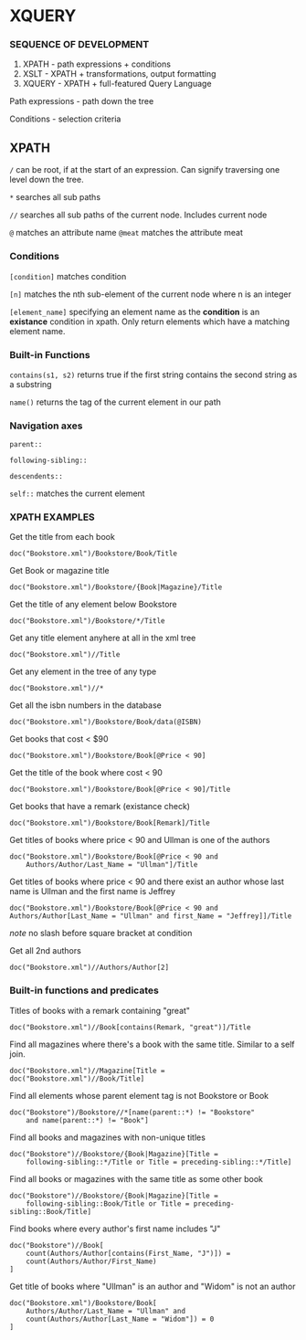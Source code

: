 # XQUERY

### SEQUENCE OF DEVELOPMENT

1. XPATH - path expressions + conditions
2. XSLT - XPATH  + transformations, output formatting
3. XQUERY - XPATH + full-featured Query Language


Path expressions - path down the tree

Conditions - selection criteria

## XPATH 

`/` can be root, if at the start of an expression. Can signify traversing one level down the tree. 

`*` searches all sub paths

`//` searches all sub paths of the current node. Includes current node

`@` matches an attribute name `@meat` matches the attribute meat

### Conditions

`[condition]` matches condition

`[n]` matches the nth sub-element of the current node where n is an integer

`[element_name]` specifying an element name as the **condition** is an **existance** condition in xpath. Only return elements which have a matching element name. 

### Built-in Functions

`contains(s1, s2)` returns true if the first string contains the second string as a substring

`name()` returns the tag of the current element in our path

### Navigation axes

`parent::`

`following-sibling::`

`descendents::`

`self::` matches the current element

### XPATH EXAMPLES

Get the title from each book

    doc("Bookstore.xml")/Bookstore/Book/Title
    
Get Book or magazine title

    doc("Bookstore.xml")/Bookstore/{Book|Magazine}/Title

Get the title of any element below Bookstore

    doc("Bookstore.xml")/Bookstore/*/Title

Get any title element anyhere at all in the xml tree

    doc("Bookstore.xml")//Title

Get any element in the tree of any type

    doc("Bookstore.xml")//*

Get all the isbn numbers in the database

    doc("Bookstore.xml")/Bookstore/Book/data(@ISBN)

Get books that cost < $90

    doc("Bookstore.xml")/Bookstore/Book[@Price < 90]

Get the title of the book where cost < 90

    doc("Bookstore.xml")/Bookstore/Book[@Price < 90]/Title

Get books that have a remark (existance check)

    doc("Bookstore.xml")/Bookstore/Book[Remark]/Title

Get titles of books where price < 90 and Ullman is one of the authors

    doc("Bookstore.xml")/Bookstore/Book[@Price < 90 and 
        Authors/Author/Last_Name = "Ullman"]/Title

Get titles of books where price < 90 and there exist an author whose last name is Ullman and the first name is Jeffrey

    doc("Bookstore.xml")/Bookstore/Book[@Price < 90 and 
    Authors/Author[Last_Name = "Ullman" and first_Name = "Jeffrey]]/Title

*note* no slash before square bracket at condition

Get all 2nd authors

    doc("Bookstore.xml")//Authors/Author[2]

### Built-in functions and predicates

Titles of books with a remark containing "great"

    doc("Bookstore.xml")//Book[contains(Remark, "great")]/Title

Find all magazines where there's a book with the same title. Similar to a self join.

    doc("Bookstore.xml")//Magazine[Title = doc("Bookstore.xml")//Book/Title]

Find all elements whose parent element tag is not Bookstore or Book

    doc("Bookstore")/Bookstore//*[name(parent::*) != "Bookstore"
        and name(parent::*) != "Book"]

Find all books and magazines with non-unique titles

    doc("Bookstore")//Bookstore/{Book|Magazine}[Title = 
        following-sibling::*/Title or Title = preceding-sibling::*/Title]

Find all books or magazines with the same title as some other book

    doc("Bookstore")//Bookstore/{Book|Magazine}[Title = 
        following-sibling::Book/Title or Title = preceding-sibling::Book/Title]

Find books where every author's first name includes "J"

    doc("Bookstore")//Book[
        count(Authors/Author[contains(First_Name, "J")]) = 
        count(Authors/Author/First_Name)
    ]

Get title of books where "Ullman" is an author and "Widom" is not an author

    doc("Bookstore.xml")/Bookstore/Book[
        Authors/Author/Last_Name = "Ullman" and
        count(Authors/Author[Last_Name = "Widom"]) = 0
    ]